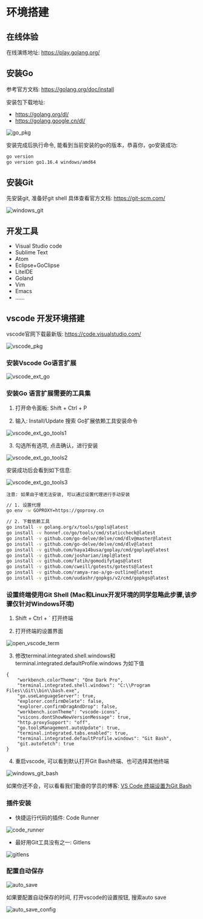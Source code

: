 # 环境搭建

## 在线体验

在线演练地址: https://play.golang.org/

## 安装Go

参考官方文档: https://golang.org/doc/install

安装包下载地址:
  + https://golang.org/dl/
  + https://golang.google.cn/dl/

![go_pkg](../../image/install_go_pkg.png)

安装完成后执行命令, 能看到当前安装的go的版本，恭喜你，go安装成功:
```sh
go version
go version go1.16.4 windows/amd64
```


## 安装Git
先安装git, 准备好git shell 具体查看官方文档: https://git-scm.com/

![windows_git](../../image/windows_git.png)

## 开发工具

+ Visual Studio code
+ Sublime Text
+ Atom
+ Eclipse+GoClipse
+ LiteIDE
+ Goland
+ Vim
+ Emacs
+ ……

## vscode 开发环境搭建

vscode官网下载最新版: https://code.visualstudio.com/

![vscode_pkg](../../image/vscode_install_pkg.png)

### 安装Vscode Go语言扩展

![vscode_ext_go](../../image/vscode_go_ext_install.png)


### 安装Go 语言扩展需要的工具集

1. 打开命令面板: Shift + Ctrl + P

2. 输入: Install/Update 搜索 Go扩展依赖工具安装命令

![vscode_ext_go_tools1](../../image/vscode_go_ext_tool_cmd.png)

3. 勾选所有选项, 点击确认，进行安装

![vscode_ext_go_tools2](../../image/vscode_go_ext_tool_confirm.png)

安装成功后会看到如下信息:

![vscode_ext_go_tools3](../../image/vscode_go_ext_tool_ok.png)

`注意: 如果由于墙无法安装, 可以通过设置代理进行手动安装`

```sh
// 1. 设置代理
go env -w GOPROXY=https://goproxy.cn

// 2. 下载依赖工具
go install -v golang.org/x/tools/gopls@latest
go install -v honnef.co/go/tools/cmd/staticcheck@latest
go install -v github.com/go-delve/delve/cmd/dlv@master@latest
go install -v github.com/go-delve/delve/cmd/dlv@latest
go install -v github.com/haya14busa/goplay/cmd/goplay@latest
go install -v github.com/josharian/impl@latest
go install -v github.com/fatih/gomodifytags@latest
go install -v github.com/cweill/gotests/gotests@latest
go install -v github.com/ramya-rao-a/go-outline@latest
go install -v github.com/uudashr/gopkgs/v2/cmd/gopkgs@latest
```

### 设置终端使用Git Shell (Mac和Linux开发环境的同学忽略此步骤,该步骤仅针对Windows环境)

1. Shift + Ctrl + ` 打开终端

2. 打开终端的设置界面

![open_vscode_term](../../image/vscode_term_git1.png)

3. 修改terminal.integrated.shell.windows和terminal.integrated.defaultProfile.windows 为如下值
```
{
    "workbench.colorTheme": "One Dark Pro",
    "terminal.integrated.shell.windows": "C:\\Program Files\\Git\\bin\\bash.exe",
    "go.useLanguageServer": true,
    "explorer.confirmDelete": false,
    "explorer.confirmDragAndDrop": false,
    "workbench.iconTheme": "vscode-icons",
    "vsicons.dontShowNewVersionMessage": true,
    "http.proxySupport": "off",
    "go.toolsManagement.autoUpdate": true,
    "terminal.integrated.tabs.enabled": true,
    "terminal.integrated.defaultProfile.windows": "Git Bash",
    "git.autofetch": true
}
```

4. 重启vscode, 可以看到默认打开Git Bash终端、也可选择其他终端

![windows_git_bash](../../image/vscode_git2.png)


如果你还不会，可以看看我们勤奋的学员的博客: [VS Code 终端设置为Git Bash](https://www.cnblogs.com/remixnameless/p/14826532.html?tdsourcetag=s_pcqq_aiomsg)

### 插件安装

+ 快捷运行代码的插件: Code Runner

![code_runner](../../image/vscode_code_runner.png)


+ 最好用Git工具没有之一: Gitlens

![gitlens](../../image/vscode_gitlens.png)

### 配置自动保存
![auto_save](../../image/vscode_auto_save.jpg)

如果要配置自动保存的时间, 打开vscode的设置按钮, 搜索auto save

![auto_save_config](../../image/auto_save_config.png)